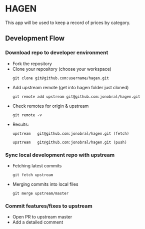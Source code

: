 # HAGEN

This app will be used to keep a record of prices by category.

## Development Flow

### Download repo to developer environment
* Fork the repository
* Clone your repository (choose your workspace)
  <pre><code>git clone git@github.com:username/hagen.git</code></pre>
* Add upstream remote (get into hagen folder just cloned)
  <pre><code>git remote add upstream git@github.com:jonobral/hagen.git</code></pre>
* Check remotes for origin & upstream
  <pre><code>git remote -v</code></pre>
* Results:
  <pre><code>upstream	git@github.com:jonobral/hagen.git (fetch)</code></pre>
  <pre><code>upstream	git@github.com:jonobral/hagen.git (push)</code></pre>

### Sync local development repo with upstream
* Fetching latest commits
  <pre><code>git fetch upstream</code></pre>
* Merging commits into local files
  <pre><code>git merge upstream/master</code></pre>

### Commit features/fixes to upstream
* Open PR to upstream master
* Add a detailed comment
